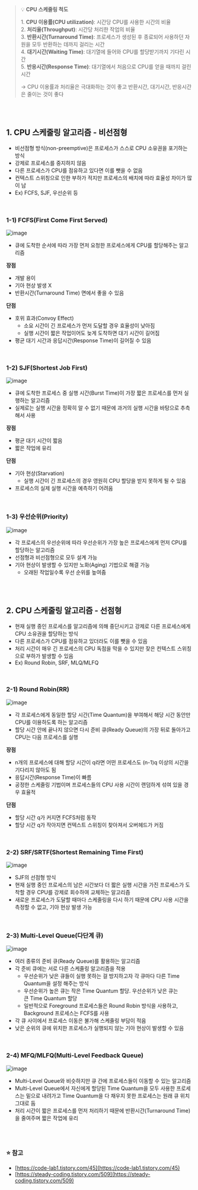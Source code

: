 > 💡 **CPU 스케줄링 척도**  
>   
> 1. **CPU 이용률(CPU utilization)**: 시간당 CPU를 사용한 시간의 비율  
> 2. **처리율(Throughput)**: 시간당 처리한 작업의 비율  
> 3. **반환시간(Turnaround Time)**: 프로세스가 생성된 후 종료되어 사용하던 자원을 모두 반환하는 데까지 걸리는 시간  
> 4. **대기시간(Waiting Time)**: 대기열에 들어와 CPU를 할당받기까지 기다린 시간  
> 5. **반응시간(Response Time)**: 대기열에서 처음으로 CPU를 얻을 때까지 걸린 시간  
>   
> \-> CPU 이용률과 처리율은 극대화하는 것이 좋고 반환시간, 대기시간, 반응시간은 줄이는 것이 좋다

</br></br>

## **1\. CPU 스케줄링 알고리즘 - 비선점형**

-   비선점형 방식(non-preemptive)은 프로세스가 스스로 CPU 소유권을 포기하는 방식
-   강제로 프로세스를 중지하지 않음
-   다른 프로세스가 CPU를 점유하고 있다면 이를 뺏을 수 없음
-   컨텍스트 스위칭으로 인한 부하가 적지만 프로세스의 배치에 따라 효율성 차이가 많이 남
-   Ex) FCFS, SJF, 우선순위 등

</br>

### **1-1) FCFS(First Come First Served)**

![image](https://user-images.githubusercontent.com/64777557/221786862-25b2f576-7396-46a6-99a4-dbf34c7c3290.png)

-   큐에 도착한 순서에 따라 가장 먼저 요청한 프로세스에게 CPU를 할당해주는 알고리즘

**장점**

-   개발 용이
-   기아 현상 발생 X
-   반환시간(Turnaround Time) 면에서 좋을 수 있음

**단점**

-   호위 효과(Convoy Effect)
    -   소요 시간이 긴 프로세스가 먼저 도달할 경우 효율성이 낮아짐
    -   실행 시간이 짧은 작업이어도 늦게 도착하면 대기 시간이 길어짐
-   평균 대기 시간과 응답시간(Response Time)이 길어질 수 있음

</br>

### **1-2) SJF(Shortest Job First)**

![image](https://user-images.githubusercontent.com/64777557/221786925-c25bf8d2-7690-4107-828f-d108084defe0.png)


-   큐에 도착한 프로세스 중 실행 시간(Burst Time)이 가장 짧은 프로세스를 먼저 실행하는 알고리즘
-   실제로는 실행 시간을 정확히 알 수 없기 때문에 과거의 실행 시간을 바탕으로 추측해서 사용

**장점**

-   평균 대기 시간이 짧음
-   짧은 작업에 유리

**단점**

-   기아 현상(Starvation)
    -   실행 시간이 긴 프로세스의 경우 영원히 CPU 할당을 받지 못하게 될 수 있음
-   프로세스의 실제 실행 시간을 예측하기 어려움

</br>

### **1-3) 우선순위(Priority)**

![image](https://user-images.githubusercontent.com/64777557/221786949-92892876-010c-43ef-8f68-4892ff9dfdfc.png)

-   각 프로세스의 우선순위에 따라 우선순위가 가장 높은 프로세스에게 먼저 CPU를 할당하는 알고리즘
-   선점형과 비선점형으로 모두 설계 가능
-   기아 현상이 발생할 수 있지만 노화(Aging) 기법으로 해결 가능
    -   오래된 작업일수록 우선 순위를 높여줌

</br></br>

## **2\. CPU 스케줄링 알고리즘 - 선점형**

-   현재 실행 중인 프로세스를 알고리즘에 의해 중단시키고 강제로 다른 프로세스에게 CPU 소유권을 할당하는 방식
-   다른 프로세스가 CPU를 점유하고 있더라도 이를 뺏을 수 있음
-   처리 시간이 매우 긴 프로세스의 CPU 독점을 막을 수 있지만 잦은 컨텍스트 스위칭으로 부하가 발생할 수 있음
-   Ex) Round Robin, SRF, MLQ/MLFQ

</br>

### **2-1) Round Robin(RR)**

![image](https://user-images.githubusercontent.com/64777557/221787022-794d0187-2a53-4b1a-9c86-b54c69287edb.png)

-   각 프로세스에게 동일한 할당 시간(Time Quantum)을 부여해서 해당 시간 동안만 CPU를 이용하도록 하는 알고리즘
-   할당 시간 안에 끝나지 않으면 다시 준비 큐(Ready Queue)의 가장 뒤로 돌아가고 CPU는 다음 프로세스를 실행

**장점**

-   n개의 프로세스에 대해 할당 시간이 q라면 어떤 프로세스도 (n-1)q 이상의 시간을 기다리지 않아도 됨
-   응답시간(Response Time)이 빠름
-   공정한 스케줄링 기법이며 프로세스들의 CPU 사용 시간이 랜덤하게 섞여 있을 경우 효율적

**단점**

-   할당 시간 q가 커지면 FCFS처럼 동작
-   할당 시간 q가 작아지면 컨텍스트 스위칭이 찾아져서 오버헤드가 커짐

</br>

### **2-2) SRF/SRTF(Shortest Remaining Time First)**

![image](https://user-images.githubusercontent.com/64777557/221787068-b706454b-f750-4f87-be40-2ef4578986b5.png)

-   SJF의 선점형 방식
-   현재 실행 중인 프로세스의 남은 시간보다 더 짧은 실행 시간을 가진 프로세스가 도착할 경우 CPU를 강제로 회수하여 교체하는 알고리즘
-   새로운 프로세스가 도달할 때마다 스케줄링을 다시 하기 때문에 CPU 사용 시간을 측정할 수 없고, 기아 현상 발생 가능

</br>

### **2-3) Multi-Level Queue(다단계 큐)**

![image](https://user-images.githubusercontent.com/64777557/221787090-1a5b3107-579b-41f0-9a3c-2706c627c836.png)

-   여러 종류의 준비 큐(Ready Queue)를 활용하는 알고리즘
-   각 준비 큐에는 서로 다른 스케줄링 알고리즘을 적용
    -   우선순위가 낮은 큐들이 실행 못하는 걸 방지하고자 각 큐마다 다른 Time Quantum을 설정 해주는 방식
    -   우선순위가 높은 큐는 작은 Time Quantum 할당. 우선순위가 낮은 큐는 큰 Time Quantum 할당
    -   일반적으로 Foreground 프로세스들은 Round Robin 방식을 사용하고, Background 프로세스는 FCFS를 사용
-   각 큐 사이에서 프로세스 이동은 불가해 스케줄링 부담이 적음
-   낮은 순위의 큐에 위치한 프로세스가 실행되지 않는 기아 현상이 발생할 수 있음

</br>

### **2-4) MFQ/MLFQ(Multi-Level Feedback Queue)**

![image](https://user-images.githubusercontent.com/64777557/221787113-468877f5-db3c-4baf-95aa-d1743e9c5621.png)

-   Multi-Level Queue와 비슷하지만 큐 간에 프로세스들이 이동할 수 있는 알고리즘
-   Multi-Level Queue에서 자신에게 할당된 Time Quantum을 모두 사용한 프로세스는 밑으로 내려가고 Time Quantum을 다 채우지 못한 프로세스는 원래 큐 위치 그대로 둠
-   처리 시간이 짧은 프로세스를 먼저 처리하기 때문에 반환시간(Turnaround Time)을 줄여주며 짧은 작업에 유리

</br></br>

### **⭐️ 참고**

-   [https://code-lab1.tistory.com/45](https://code-lab1.tistory.com/45)
-   [https://steady-coding.tistory.com/509](https://steady-coding.tistory.com/509)
